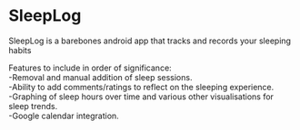 # SleepLog

SleepLog is a barebones android app that tracks and records your sleeping habits

Features to include in order of significance: <br/>
-Removal and manual addition of sleep sessions.<br/>
-Ability to add comments/ratings to reflect on the sleeping experience.<br/>
-Graphing of sleep hours over time and various other visualisations for sleep trends.<br/>
-Google calendar integration.<br/>
